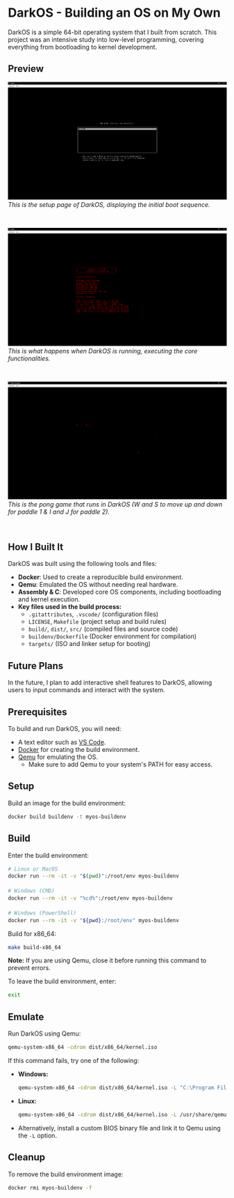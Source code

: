 # DarkOS - Building an OS on My Own

DarkOS is a simple 64-bit operating system that I built from scratch. This project was an intensive study into low-level programming, covering everything from bootloading to kernel development.

## Preview

![DarkOS Boot Screen](initial_boot.png)
*This is the setup page of DarkOS, displaying the initial boot sequence.*

<br>

![DarkOS Running](running.png)
*This is what happens when DarkOS is running, executing the core functionalities.*

<br>

![DarkOS Pong](pong.png)
*This is the pong game that runs in DarkOS (W and S to move up and down for paddle 1 & I and J for paddle 2).*

<br>

## How I Built It

DarkOS was built using the following tools and files:
- **Docker**: Used to create a reproducible build environment.
- **Qemu**: Emulated the OS without needing real hardware.
- **Assembly & C**: Developed core OS components, including bootloading and kernel execution.
- **Key files used in the build process:**
  - `.gitattributes`, `.vscode/` (configuration files)
  - `LICENSE`, `Makefile` (project setup and build rules)
  - `build/`, `dist/`, `src/` (compiled files and source code)
  - `buildenv/Dockerfile` (Docker environment for compilation)
  - `targets/` (ISO and linker setup for booting)

## Future Plans

In the future, I plan to add interactive shell features to DarkOS, allowing users to input commands and interact with the system.

## Prerequisites

To build and run DarkOS, you will need:

- A text editor such as [VS Code](https://code.visualstudio.com/).
- [Docker](https://www.docker.com/) for creating the build environment.
- [Qemu](https://www.qemu.org/) for emulating the OS.
  - Make sure to add Qemu to your system's PATH for easy access.

## Setup

Build an image for the build environment:
```sh
docker build buildenv -t myos-buildenv
```

## Build

Enter the build environment:
```sh
# Linux or MacOS
docker run --rm -it -v "$(pwd)":/root/env myos-buildenv

# Windows (CMD)
docker run --rm -it -v "%cd%":/root/env myos-buildenv

# Windows (PowerShell)
docker run --rm -it -v "${pwd}:/root/env" myos-buildenv
```

Build for x86_64:
```sh
make build-x86_64
```
**Note:** If you are using Qemu, close it before running this command to prevent errors.

To leave the build environment, enter:
```sh
exit
```

## Emulate

Run DarkOS using Qemu:
```sh
qemu-system-x86_64 -cdrom dist/x86_64/kernel.iso
```

If this command fails, try one of the following:

- **Windows:**
  ```sh
  qemu-system-x86_64 -cdrom dist/x86_64/kernel.iso -L "C:\Program Files\qemu"
  ```
- **Linux:**
  ```sh
  qemu-system-x86_64 -cdrom dist/x86_64/kernel.iso -L /usr/share/qemu/
  ```
- Alternatively, install a custom BIOS binary file and link it to Qemu using the `-L` option.

## Cleanup

To remove the build environment image:
```sh
docker rmi myos-buildenv -f
```
